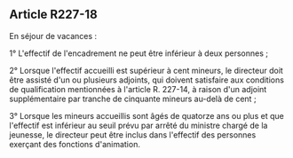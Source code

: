 ## Article R227-18

En séjour de vacances :

1° L'effectif de l'encadrement ne peut être inférieur à deux personnes ;

2° Lorsque l'effectif accueilli est supérieur à cent mineurs, le directeur doit être assisté d'un ou plusieurs
adjoints, qui doivent satisfaire aux conditions de qualification mentionnées à l'article R. 227-14, à raison d'un
adjoint supplémentaire par tranche de cinquante mineurs au-delà de cent ;

3° Lorsque les mineurs accueillis sont âgés de quatorze ans ou plus et que l'effectif est inférieur au seuil
prévu par arrêté du ministre chargé de la jeunesse, le directeur peut être inclus dans l'effectif des personnes
exerçant des fonctions d'animation.

